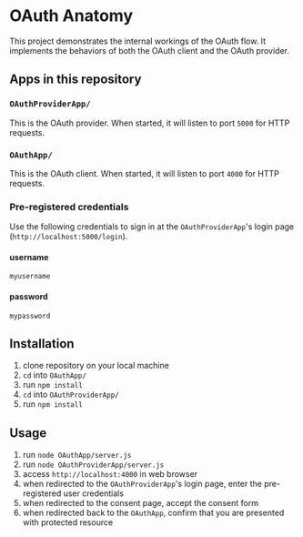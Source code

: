 # OAuth Anatomy

This project demonstrates the internal workings of the OAuth flow. It implements the behaviors of both the OAuth client and the OAuth provider.

## Apps in this repository

### `OAuthProviderApp/`

This is the OAuth provider. When started, it will listen to port `5000` for HTTP requests.

### `OAuthApp/`

This is the OAuth client. When started, it will listen to port `4000` for HTTP requests.

### Pre-registered credentials

Use the following credentials to sign in at the `OAuthProviderApp`'s login page (``http://localhost:5000/login``).

#### username

`myusername`

#### password

`mypassword`

## Installation

1. clone repository on your local machine
2. `cd` into `OAuthApp/`
3. run `npm install`
4. `cd` into `OAuthProviderApp/`
5. run `npm install`

## Usage

1. run `node OAuthApp/server.js`
2. run `node OAuthProviderApp/server.js`
3. access `http://localhost:4000` in web browser
4. when redirected to the `OAuthProviderApp`'s login page, enter the pre-registered user credentials
5. when redirected to the consent page, accept the consent form
6. when redirected back to the `OAuthApp`, confirm that you are presented with protected resource
